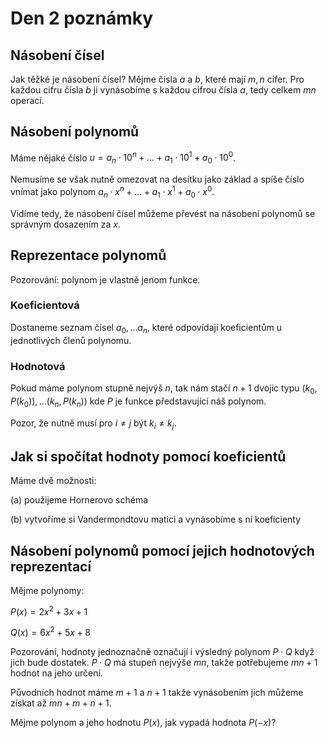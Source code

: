 # Den 2 poznámky

## Násobení čísel

Jak těžké je násobení čísel? Mějme čísla $a$ a $b$, které mají $m,n$ cifer. Pro každou cifru čísla $b$ ji vynásobíme s každou cifrou čísla $a$, tedy celkem $mn$ operací.

## Násobení polynomů

Máme nějaké číslo $u=a_n \cdot 10^n + \ldots + a_1 \cdot 10^1  + a_0 \cdot 10^0$.

Nemusíme se však nutně omezovat na desítku jako základ a spíše číslo vnímat jako polynom $a_n \cdot x^n + \ldots + a_1 \cdot x^1  + a_0 \cdot x^0$.

Vidíme tedy, že násobení čísel můžeme převést na násobení polynomů se správným dosazením za $x$.

## Reprezentace polynomů

Pozorování: polynom je vlastně jenom funkce.

### Koeficientová

Dostaneme seznam čísel $a_0, \ldots a_n$, které odpovídají koeficientům u jednotlivých členů polynomu.

### Hodnotová

Pokud máme polynom stupně nejvýš $n$, tak nám stačí $n+1$ dvojic typu $(k_0,P(k_0)), \ldots (k_n,P(k_n))$ kde $P$ je funkce představující náš polynom.

Pozor, že nutně musí pro $i \neq j$ být $k_i \neq k_j$.

## Jak si spočítat hodnoty pomocí koeficientů

Máme dvě možnosti:

(a) použijeme Hornerovo schéma

(b) vytvoříme si Vandermondtovu matici a vynásobíme s ní koeficienty

## Násobení polynomů pomocí jejich hodnotových reprezentací

Mějme polynomy:

$P(x) = 2x^2+3x+1$

$Q(x) = 6x^2+5x+8$

Pozorování, hodnoty jednoznačně označují i výsledný polynom $P \cdot Q$ když jich bude dostatek. $P \cdot Q$ má stupeň nejvýše $mn$, takže potřebujeme $mn+1$ hodnot na jeho určení.

Původních hodnot máme $m+1$ a $n+1$ takže vynásobením jich můžeme získat až $mn + m + n + 1$.

Mějme polynom a jeho hodnotu $P(x)$, jak vypadá hodnota $P(-x)$?